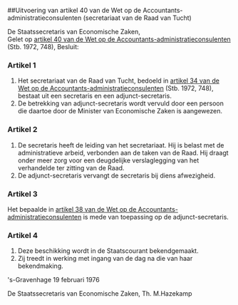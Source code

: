 <meta http-equiv='Content-Type' content='text/html; charset=utf-8' />

##Uitvoering van artikel 40 van de Wet op de Accountants-administratieconsulenten (secretariaat van de Raad van Tucht)

De Staatssecretaris van Economische Zaken,  
Gelet op [artikel 40 van de Wet op de Accountants-administratieconsulenten](../../../../../../../../../../../../wet/wet/op/de/accountants-administratieconsulenten/BWBR0002856/README.md) (Stb. 1972, 748),
Besluit:    

### Artikel  1  

1.  Het secretariaat van de Raad van Tucht, bedoeld in [artikel 34 van de Wet op de Accountants-administratieconsulenten](../../../../../../../../../../../../wet/wet/op/de/accountants-administratieconsulenten/BWBR0002856/README.md) (Stb. 1972, 748), bestaat uit een secretaris en een adjunct-secretaris.   
2.  De betrekking van adjunct-secretaris wordt vervuld door een persoon die daartoe door de Minister van Economische Zaken is aangewezen.   

### Artikel  2  

1.  De secretaris heeft de leiding van het secretariaat. Hij is belast met de administratieve arbeid, verbonden aan de taken van de Raad. Hij draagt onder meer zorg voor een deugdelijke verslaglegging van het verhandelde ter zitting van de Raad.   
2.  De adjunct-secretaris vervangt de secretaris bij diens afwezigheid.   

### Artikel  3  

Het bepaalde in [artikel 38 van de Wet op de Accountants-administratieconsulenten](../../../../../../../../../../../../wet/wet/op/de/accountants-administratieconsulenten/BWBR0002856/README.md) is mede van toepassing op de adjunct-secretaris.  

### Artikel  4  

1.  Deze beschikking wordt in de Staatscourant bekendgemaakt.   
2.  Zij treedt in werking met ingang van de dag na die van haar bekendmaking.   

's-Gravenhage 
19 februari 1976    

De 
Staatssecretaris van Economische Zaken, 
Th. M.Hazekamp    
